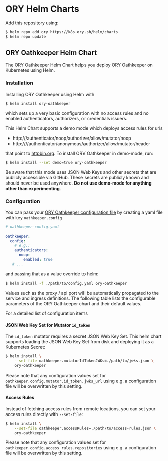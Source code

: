 # ORY Helm Charts

Add this repository using:

```bash
$ helm repo add ory https://k8s.ory.sh/helm/charts
$ helm repo update

```

## ORY Oathkeeper Helm Chart

The ORY Oathkeeper Helm Chart helps you deploy ORY Oathkeeper on Kubernetes using Helm.

### Installation

Installing ORY Oathkeeper using Helm with

```bash
$ helm install ory-oathkeeper
```

which sets up a very basic configuration with no access rules and no enabled authenticators, authorizers, or
credentials issuers.

This Helm Chart supports a demo mode which deploys access rules for urls

- http://<oathkeeper-reverse-proxy-host>/authenticator/noop/authorizer/allow/mutator/noop
- http://<oathkeeper-reverse-proxy-host>//authenticator/anonymous/authorizer/allow/mutator/header

that point to [httpbin.org](https://httpbin.org). To install ORY Oathkeeper in demo-mode, run:

```bash
$ helm install --set demo=true ory-oathkeeper
```

Be aware that this mode uses JSON Web Keys and other secrets that are publicly accessible via GitHub.
These secrets are publicly known and should never be used anywhere. **Do not use demo-mode for anything
other than experimenting**.

### Configuration

You can pass your [ORY Oathkeeper configuration file](https://github.com/ory/oathkeeper/blob/master/docs/config.yaml)
by creating a yaml file with key `oathkeeper.config`

```yaml
# oathkeeper-config.yaml

oathkeeper:
  config:
    # e.g.:
    authenticators:
      noop:
        enabled: true
   # ...
```

and passing that as a value override to helm:

```bash
$ helm install -f ./path/to/config.yaml ory-oathkeeper
```

Values such as the proxy / api port will be automatically propagated to the service and ingress definitions.
The following table lists the configurable parameters of the ORY Oathkeeper chart and their default values.

For a detailed list of configuration items

#### JSON Web Key Set for Mutator `id_token`

The `id_token` mutator requires a secret JSON Web Key Set. This helm chart supports loading the JSON Web Key Set
from disk and deploying it as a Kubernetes Secret:

```bash
$ helm install \
    --set-file oathkeeper.mutatorIdTokenJWKs=./path/to/jwks.json \
    ory-oathkeeper
```

Please note that any configuration values set for `oathkeeper.config.mutator.id_token.jwks_url` using e.g.
a configuration file will be overwritten by this setting.

#### Access Rules

Instead of fetching access rules from remote locations, you can set your access rules directly with `--set-file`:

```bash
$ helm install \
    --set-file oathkeeper.accessRules=./path/to/access-rules.json \
    ory-oathkeeper
```

Please note that any configuration values set for `oathkeeper.config.access_rules.repositories` using e.g.
a configuration file will be overwritten by this setting.
